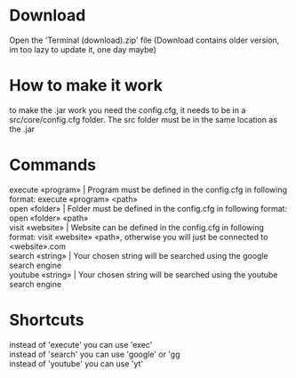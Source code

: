 # Download
Open the 'Terminal (download).zip' file
(Download contains older version, im too lazy to update it, one day maybe)

# How to make it work
to make the .jar work you need the config.cfg, it needs to be in a src/core/config.cfg folder. The src folder must be in the same location as the .jar

# Commands
execute «program» | Program must be defined in the config.cfg in following format: execute «program» <path»  
open «folder»     | Folder must be defined in the config.cfg in following format: open «folder» «path»  
visit «website»   | Website can be defined in the config.cfg in following format: visit «website» «path», otherwise you will just be connected to <website».com  
search «string»   | Your chosen string will be searched using the google search engine  
youtube «string»  | Your chosen string will be searched using the youtube search engine  
    
# Shortcuts
instead of 'execute' you can use 'exec'  
instead of 'search' you can use 'google' or 'gg  
instead of 'youtube' you can use 'yt'  
